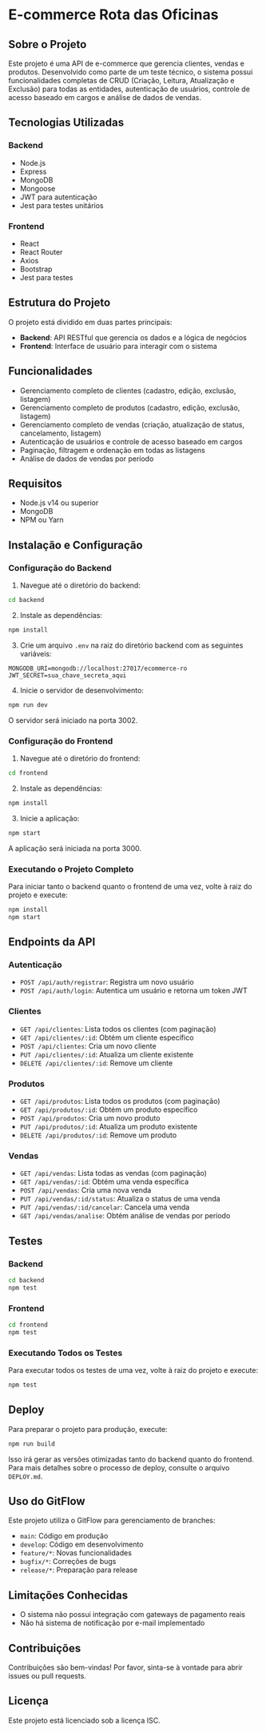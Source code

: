 # E-commerce Rota das Oficinas

## Sobre o Projeto

Este projeto é uma API de e-commerce que gerencia clientes, vendas e produtos. Desenvolvido como parte de um teste técnico, o sistema possui funcionalidades completas de CRUD (Criação, Leitura, Atualização e Exclusão) para todas as entidades, autenticação de usuários, controle de acesso baseado em cargos e análise de dados de vendas.

## Tecnologias Utilizadas

### Backend
- Node.js
- Express
- MongoDB
- Mongoose
- JWT para autenticação
- Jest para testes unitários

### Frontend
- React
- React Router
- Axios
- Bootstrap
- Jest para testes

## Estrutura do Projeto

O projeto está dividido em duas partes principais:

- **Backend**: API RESTful que gerencia os dados e a lógica de negócios
- **Frontend**: Interface de usuário para interagir com o sistema

## Funcionalidades

- Gerenciamento completo de clientes (cadastro, edição, exclusão, listagem)
- Gerenciamento completo de produtos (cadastro, edição, exclusão, listagem)
- Gerenciamento completo de vendas (criação, atualização de status, cancelamento, listagem)
- Autenticação de usuários e controle de acesso baseado em cargos
- Paginação, filtragem e ordenação em todas as listagens
- Análise de dados de vendas por período

## Requisitos

- Node.js v14 ou superior
- MongoDB
- NPM ou Yarn

## Instalação e Configuração

### Configuração do Backend

1. Navegue até o diretório do backend:
```bash
cd backend
```

2. Instale as dependências:
```bash
npm install
```

3. Crie um arquivo `.env` na raiz do diretório backend com as seguintes variáveis:
```
MONGODB_URI=mongodb://localhost:27017/ecommerce-ro
JWT_SECRET=sua_chave_secreta_aqui
```

4. Inicie o servidor de desenvolvimento:
```bash
npm run dev
```

O servidor será iniciado na porta 3002.

### Configuração do Frontend

1. Navegue até o diretório do frontend:
```bash
cd frontend
```

2. Instale as dependências:
```bash
npm install
```

3. Inicie a aplicação:
```bash
npm start
```

A aplicação será iniciada na porta 3000.

### Executando o Projeto Completo

Para iniciar tanto o backend quanto o frontend de uma vez, volte à raiz do projeto e execute:

```bash
npm install
npm start
```

## Endpoints da API

### Autenticação
- `POST /api/auth/registrar`: Registra um novo usuário
- `POST /api/auth/login`: Autentica um usuário e retorna um token JWT

### Clientes
- `GET /api/clientes`: Lista todos os clientes (com paginação)
- `GET /api/clientes/:id`: Obtém um cliente específico
- `POST /api/clientes`: Cria um novo cliente
- `PUT /api/clientes/:id`: Atualiza um cliente existente
- `DELETE /api/clientes/:id`: Remove um cliente

### Produtos
- `GET /api/produtos`: Lista todos os produtos (com paginação)
- `GET /api/produtos/:id`: Obtém um produto específico
- `POST /api/produtos`: Cria um novo produto
- `PUT /api/produtos/:id`: Atualiza um produto existente
- `DELETE /api/produtos/:id`: Remove um produto

### Vendas
- `GET /api/vendas`: Lista todas as vendas (com paginação)
- `GET /api/vendas/:id`: Obtém uma venda específica
- `POST /api/vendas`: Cria uma nova venda
- `PUT /api/vendas/:id/status`: Atualiza o status de uma venda
- `PUT /api/vendas/:id/cancelar`: Cancela uma venda
- `GET /api/vendas/analise`: Obtém análise de vendas por período

## Testes

### Backend
```bash
cd backend
npm test
```

### Frontend
```bash
cd frontend
npm test
```

### Executando Todos os Testes
Para executar todos os testes de uma vez, volte à raiz do projeto e execute:

```bash
npm test
```

## Deploy

Para preparar o projeto para produção, execute:

```bash
npm run build
```

Isso irá gerar as versões otimizadas tanto do backend quanto do frontend. Para mais detalhes sobre o processo de deploy, consulte o arquivo `DEPLOY.md`.

## Uso do GitFlow

Este projeto utiliza o GitFlow para gerenciamento de branches:

- `main`: Código em produção
- `develop`: Código em desenvolvimento
- `feature/*`: Novas funcionalidades
- `bugfix/*`: Correções de bugs
- `release/*`: Preparação para release

## Limitações Conhecidas

- O sistema não possui integração com gateways de pagamento reais
- Não há sistema de notificação por e-mail implementado

## Contribuições

Contribuições são bem-vindas! Por favor, sinta-se à vontade para abrir issues ou pull requests.

## Licença

Este projeto está licenciado sob a licença ISC. 